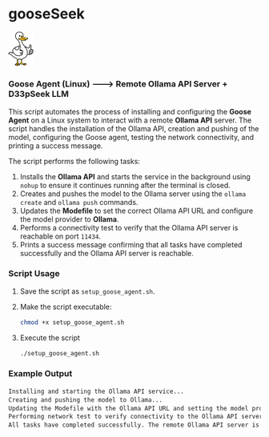# gooseSeek

<img src="assets/images/goose.jpg" width="10%" alt="Logo">

### Goose Agent (Linux) ---> Remote Ollama API Server + D33pSeek LLM

This script automates the process of installing and configuring the **Goose Agent** on a Linux system to interact with a remote **Ollama API** server. The script handles the installation of the Ollama API, creation and pushing of the model, configuring the Goose agent, testing the network connectivity, and printing a success message.

The script performs the following tasks:

1. Installs the **Ollama API** and starts the service in the background using `nohup` to ensure it continues running after the terminal is closed.
2. Creates and pushes the model to the Ollama server using the `ollama create` and `ollama push` commands.
3. Updates the **Modefile** to set the correct Ollama API URL and configure the model provider to **Ollama**.
4. Performs a connectivity test to verify that the Ollama API server is reachable on port `11434`.
5. Prints a success message confirming that all tasks have completed successfully and the Ollama API server is reachable.

### Script Usage

1. Save the script as `setup_goose_agent.sh`.
2. Make the script executable:

   ```bash
   chmod +x setup_goose_agent.sh
3. Execute the script
   ```bash
   ./setup_goose_agent.sh

### Example Output
 ```bash
 Installing and starting the Ollama API service...
 Creating and pushing the model to Ollama...
 Updating the Modefile with the Ollama API URL and setting the model provider...
 Performing network test to verify connectivity to the Ollama API server...
 All tasks have completed successfully. The remote Ollama API server is reachable on port 11434.

